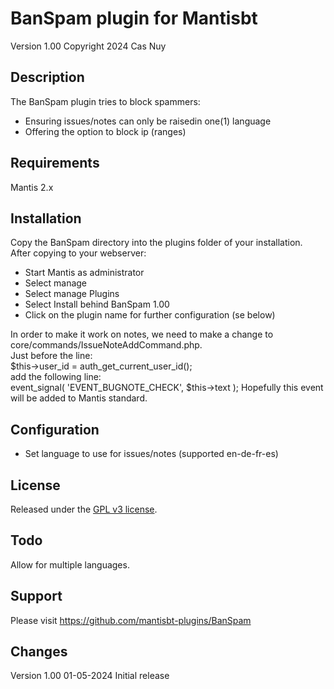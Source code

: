 # BanSpam plugin for Mantisbt

Version 1.00
Copyright 2024 Cas Nuy

## Description

The BanSpam plugin tries to block spammers:
- Ensuring issues/notes can only be raisedin one(1) language
- Offering the option to block ip (ranges)

## Requirements

Mantis 2.x

## Installation

Copy the BanSpam directory into the plugins folder of your installation.<br>
After copying to your webserver:<br>
- Start Mantis as administrator<br>
- Select manage<br>
- Select manage Plugins<br>
- Select Install behind BanSpam 1.00<br>
- Click on the plugin name for further configuration (se below)<br>

In order to make it work on notes, we need to make a change to core/commands/IssueNoteAddCommand.php.<br>
Just before the line:<br>
$this->user_id = auth_get_current_user_id();<br>
add the following line:<br>
event_signal( 'EVENT_BUGNOTE_CHECK', $this->text );
Hopefully this event will be added to Mantis standard.

## Configuration

- Set language to use for issues/notes (supported en-de-fr-es)

## License

Released under the [GPL v3 license](http://opensource.org/licenses/GPL-3.0).

## Todo

Allow for multiple languages.

## Support

Please visit https://github.com/mantisbt-plugins/BanSpam

## Changes

Version 1.00	01-05-2024	Initial release<br>
